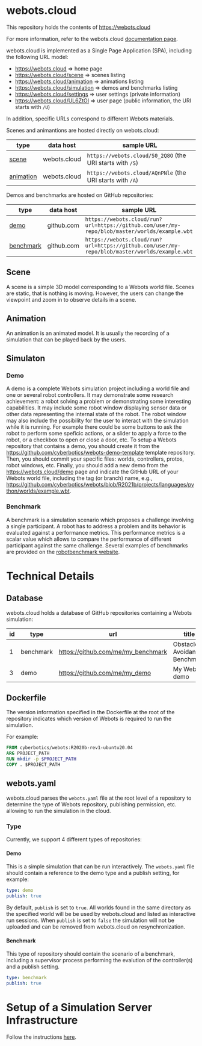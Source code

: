 # webots.cloud

This repository holds the contents of https://webots.cloud

For more information, refer to the webots.cloud [documentation page](https://cyberbotics.com/doc/guide/webots-cloud).

webots.cloud is implemented as a Single Page Application (SPA), including the following URL model:
- https://webots.cloud => home page
- https://webots.cloud/scene => scenes listing
- https://webots.cloud/animation => animations listing
- https://webots.cloud/simulation => demos and benchmarks listing
- https://webots.cloud/settings => user settings (private information)
- https://webots.cloud/UL6ZtOI => user page (public information, the URI starts with `/U`)

In addition, specific URLs correspond to different Webots materials.

Scenes and animantions are hosted directly on webots.cloud:

| type                        | data host    | sample URL                                                |
| --------------------------- | ------------ | --------------------------------------------------------- |
| [scene](#Scene)             | webots.cloud | `https://webots.cloud/S0_2Q8O` (the URI starts with `/S`) |
| [animation](#Animation)     | webots.cloud | `https://webots.cloud/AQnPNle` (the URI starts with `/A`) |

Demos and benchmarks are hosted on GitHub repositories:

| type                        | data host    | sample URL                                                |
| --------------------------- | ------------ | --------------------------------------------------------- |
| [demo](#Demo)               | github.com   | `https://webots.cloud/run?url=https://github.com/user/my-repo/blob/master/worlds/example.wbt` |
| [benchmark](#Benchmark)     | github.com   | `https://webots.cloud/run?url=https://github.com/user/my-repo/blob/master/worlds/example.wbt` |

## Scene

A scene is a simple 3D model corresponding to a Webots world file. Scenes are static, that is nothing is moving. However, the users can change the viewpoint and zoom in to observe details in a scene.

## Animation

An animation is an animated model. It is usually the recording of a simulation that can be played back by the users.

## Simulaton
### Demo

A demo is a complete Webots simulation project including a world file and one or several robot controllers.
It may demonstrate some research achievement: a robot solving a problem or demonstrating some interesting capabilities.
It may include some robot window displaying sensor data or other data representing the internal state of the robot.
The robot window may also include the possibility for the user to interact with the simulation while it is running.
For example there could be some buttons to ask the robot to perform some speficic actions, or a slider to apply a force to the robot, or a checkbox to open or close a door, etc.
To setup a Webots repository that contains a demo, you should create it from the https://github.com/cyberbotics/webots-demo-template template repository.
Then, you should commit your specific files: worlds, controllers, protos, robot windows, etc.
Finally, you should add a new demo from the https://webots.cloud/demo page and indicate the GitHub URL of your Webots world file, including the tag (or branch) name, e.g., https://github.com/cyberbotics/webots/blob/R2021b/projects/languages/python/worlds/example.wbt.

### Benchmark

A benchmark is a simulation scenario which proposes a challenge involving a single participant.
A robot has to address a problem and its behavior is evaluated against a performance metrics.
This performance metrics is a scalar value which allows to compare the performance of different participant against the same challenge.
Several examples of benchmarks are provided on the [robotbenchmark website](https://robotbenchmark.net).

# Technical Details

## Database

webots.cloud holds a database of GitHub repositories containing a Webots simulation:

| id | type        | url                                     | title                        | stars |
|----|-------------|-----------------------------------------|------------------------------|-------|
|  1 | benchmark   | https://github.com/me/my_benchmark      | Obstacle Avoidance Benchmark |    94 |
|  3 | demo        | https://github.com/me/my_demo           | My Webots demo               |    12 |

## Dockerfile

The version information specified in the Dockerfile at the root of the repository indicates which version of Webots is required to run the simulation.

For example:

```Dockerfile
FROM cyberbotics/webots:R2020b-rev1-ubuntu20.04
ARG PROJECT_PATH
RUN mkdir -p $PROJECT_PATH
COPY . $PROJECT_PATH
```

## webots.yaml

webots.cloud parses the `webots.yaml` file at the root level of a repository to determine the type of Webots repository, publishing permission, etc. allowing to run the simulation in the cloud.

### Type

Currently, we support 4 different types of repositories:

#### Demo

This is a simple simulation that can be run interactively.
The `webots.yaml` file should contain a reference to the demo type and a publish setting, for example:

```yaml
type: demo
publish: true
```

By default, `publish` is set to `true`. All worlds found in the same directory as the specified world will be be used by webots.cloud and listed as interactive run sessions. When `publish` is set to `false` the simulation will not be uploaded and can be removed from webots.cloud on resynchronization.

#### Benchmark

This type of repository should contain the scenario of a benchmark, including a supervisor process performing the evalution of the controller(s) and a publish setting.

```yaml
type: benchmark
publish: true
```

# Setup of a Simulation Server Infrastructure

Follow the instructions [here](https://cyberbotics.com/doc/guide/web-server).
